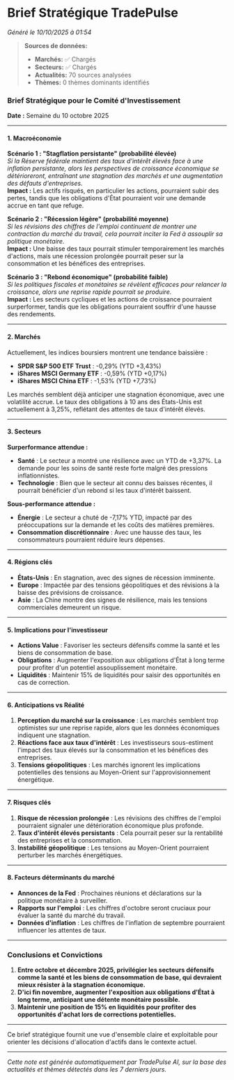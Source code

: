 # Brief Stratégique TradePulse

*Généré le 10/10/2025 à 01:54*

> **Sources de données:**
> - **Marchés:** ✅ Chargés
> - **Secteurs:** ✅ Chargés
> - **Actualités:** 70 sources analysées
> - **Thèmes:** 0 thèmes dominants identifiés

### Brief Stratégique pour le Comité d'Investissement

**Date :** Semaine du 10 octobre 2025

---

#### 1. Macroéconomie

**Scénario 1 : "Stagflation persistante" (probabilité élevée)**  
*Si la Réserve fédérale maintient des taux d'intérêt élevés face à une inflation persistante, alors les perspectives de croissance économique se détérioreront, entraînant une stagnation des marchés et une augmentation des défauts d'entreprises.*  
**Impact :** Les actifs risqués, en particulier les actions, pourraient subir des pertes, tandis que les obligations d'État pourraient voir une demande accrue en tant que refuge.

**Scénario 2 : "Récession légère" (probabilité moyenne)**  
*Si les révisions des chiffres de l'emploi continuent de montrer une contraction du marché du travail, cela pourrait inciter la Fed à assouplir sa politique monétaire.*  
**Impact :** Une baisse des taux pourrait stimuler temporairement les marchés d'actions, mais une récession prolongée pourrait peser sur la consommation et les bénéfices des entreprises.

**Scénario 3 : "Rebond économique" (probabilité faible)**  
*Si les politiques fiscales et monétaires se révèlent efficaces pour relancer la croissance, alors une reprise rapide pourrait se produire.*  
**Impact :** Les secteurs cycliques et les actions de croissance pourraient surperformer, tandis que les obligations pourraient souffrir d'une hausse des rendements.

---

#### 2. Marchés

Actuellement, les indices boursiers montrent une tendance baissière :  
- **SPDR S&P 500 ETF Trust** : -0,29% (YTD +3,43%)
- **iShares MSCI Germany ETF** : -0,59% (YTD +0,17%)
- **iShares MSCI China ETF** : -1,53% (YTD +7,73%)

Les marchés semblent déjà anticiper une stagnation économique, avec une volatilité accrue. Le taux des obligations à 10 ans des États-Unis est actuellement à 3,25%, reflétant des attentes de taux d'intérêt élevés.

---

#### 3. Secteurs

**Surperformance attendue :**  
- **Santé** : Le secteur a montré une résilience avec un YTD de +3,37%. La demande pour les soins de santé reste forte malgré des pressions inflationnistes.
- **Technologie** : Bien que le secteur ait connu des baisses récentes, il pourrait bénéficier d'un rebond si les taux d'intérêt baissent.

**Sous-performance attendue :**  
- **Énergie** : Le secteur a chuté de -7,17% YTD, impacté par des préoccupations sur la demande et les coûts des matières premières.
- **Consommation discrétionnaire** : Avec une hausse des taux, les consommateurs pourraient réduire leurs dépenses.

---

#### 4. Régions clés

- **États-Unis** : En stagnation, avec des signes de récession imminente.
- **Europe** : Impactée par des tensions géopolitiques et des révisions à la baisse des prévisions de croissance.
- **Asie** : La Chine montre des signes de résilience, mais les tensions commerciales demeurent un risque.

---

#### 5. Implications pour l'investisseur

- **Actions Value** : Favoriser les secteurs défensifs comme la santé et les biens de consommation de base.
- **Obligations** : Augmenter l'exposition aux obligations d'État à long terme pour profiter d'un potentiel assouplissement monétaire.
- **Liquidités** : Maintenir 15% de liquidités pour saisir des opportunités en cas de correction.

---

#### 6. Anticipations vs Réalité

1. **Perception du marché sur la croissance** : Les marchés semblent trop optimistes sur une reprise rapide, alors que les données économiques indiquent une stagnation.
2. **Réactions face aux taux d'intérêt** : Les investisseurs sous-estiment l'impact des taux élevés sur la consommation et les bénéfices des entreprises.
3. **Tensions géopolitiques** : Les marchés ignorent les implications potentielles des tensions au Moyen-Orient sur l'approvisionnement énergétique.

---

#### 7. Risques clés

1. **Risque de récession prolongée** : Les révisions des chiffres de l'emploi pourraient signaler une détérioration économique plus profonde.
2. **Taux d'intérêt élevés persistants** : Cela pourrait peser sur la rentabilité des entreprises et la consommation.
3. **Instabilité géopolitique** : Les tensions au Moyen-Orient pourraient perturber les marchés énergétiques.

---

#### 8. Facteurs déterminants du marché

- **Annonces de la Fed** : Prochaines réunions et déclarations sur la politique monétaire à surveiller.
- **Rapports sur l'emploi** : Les chiffres d'octobre seront cruciaux pour évaluer la santé du marché du travail.
- **Données d'inflation** : Les chiffres de l'inflation de septembre pourraient influencer les attentes de taux.

---

### Conclusions et Convictions

1. **Entre octobre et décembre 2025, privilégier les secteurs défensifs comme la santé et les biens de consommation de base, qui devraient mieux résister à la stagnation économique.**
2. **D'ici fin novembre, augmenter l'exposition aux obligations d'État à long terme, anticipant une détente monétaire possible.**
3. **Maintenir une position de 15% en liquidités pour profiter des opportunités d'achat lors de corrections potentielles.** 

--- 

Ce brief stratégique fournit une vue d'ensemble claire et exploitable pour orienter les décisions d'allocation d'actifs dans le contexte actuel.

---

*Cette note est générée automatiquement par TradePulse AI, sur la base des actualités et thèmes détectés dans les 7 derniers jours.*
